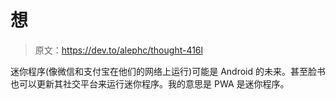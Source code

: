 # 想

> 原文：<https://dev.to/alephc/thought-416l>

迷你程序(像微信和支付宝在他们的网络上运行)可能是 Android 的未来。甚至脸书也可以更新其社交平台来运行迷你程序。我的意思是 PWA 是迷你程序。